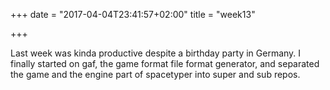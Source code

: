 +++
date = "2017-04-04T23:41:57+02:00"
title = "week13"

+++

Last week was kinda productive despite a birthday party in Germany. I finally started on gaf, the game format file format generator, and separated the game and the engine part of spacetyper into super and sub repos.
